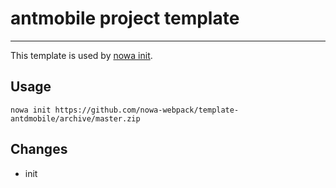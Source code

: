 # antmobile project template

---

This template is used by [nowa init](https://github.com/nowa-webpack/nowa-init).

## Usage

```
nowa init https://github.com/nowa-webpack/template-antdmobile/archive/master.zip
```

## Changes

- init
